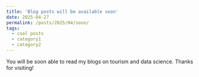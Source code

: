 ```yaml
---
title: 'Blog posts will be available soon'
date: 2025-04-27
permalink: /posts/2025/04/soon/
tags:
  - cool posts
  - category1
  - category2
---
```

You will be soon able to read my blogs on tourism and data science. Thanks for visiting!
